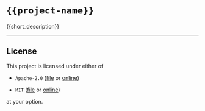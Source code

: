 # `{{project-name}}`

{{short_description}}

---

## License

This project is licensed under either of

* `Apache-2.0` ([file](LICENSE-Apache-2.0.md) or
  [online](https://opensource.org/licenses/Apache-2.0))

* `MIT` ([file](LICENSE-MIT.md) or
  [online](https://opensource.org/licenses/MIT))

at your option.
